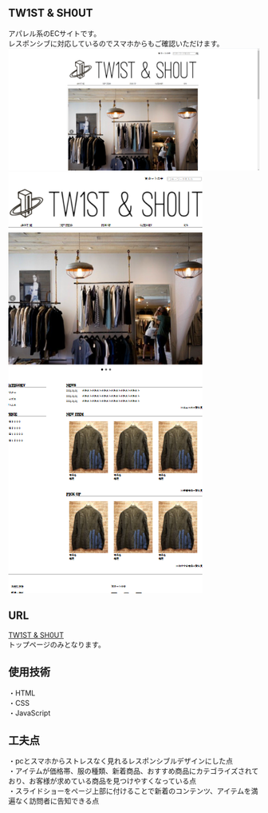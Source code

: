 ## TW1ST & SH0UT
アパレル系のECサイトです。<br>
レスポンシブに対応しているのでスマホからもご確認いただけます。
![pc画面](readme_01.png)
![スマホ画面](readme_02.png)

## URL
[TW1ST & SH0UT](https://haruki803.github.io/)<br>
トップページのみとなります。

## 使用技術
・HTML<br>
・CSS<br>
・JavaScript<br>

## 工夫点
・pcとスマホからストレスなく見れるレスポンシブルデザインにした点<br>
・アイテムが価格帯、服の種類、新着商品、おすすめ商品にカテゴライズされており、お客様が求めている商品を見つけやすくなっている点<br>
・スライドショーをページ上部に付けることで新着のコンテンツ、アイテムを満遍なく訪問者に告知できる点
